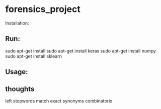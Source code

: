 # forensics_project

Installation:

## Run:

sudo apt-get install
sudo apt-get install keras
sudo apt-get install numpy
sudo apt-get install sklearn

## Usage:

## thoughts

left stopwords
match exact synonyms combinatorix

